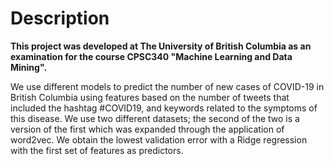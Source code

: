 # Description

**This project was developed at The University of British Columbia as an examination for the course CPSC340 "Machine Learning and Data Mining".**

We use different models to predict the number of new cases of COVID-19 in British Columbia using features based on the number of tweets that included the hashtag #COVID19, and keywords related to the symptoms of this disease. We use two different datasets; the second of the two is a version of the first which was expanded through the application of word2vec. We obtain the lowest validation error with a Ridge regression with the first set of features as predictors.
